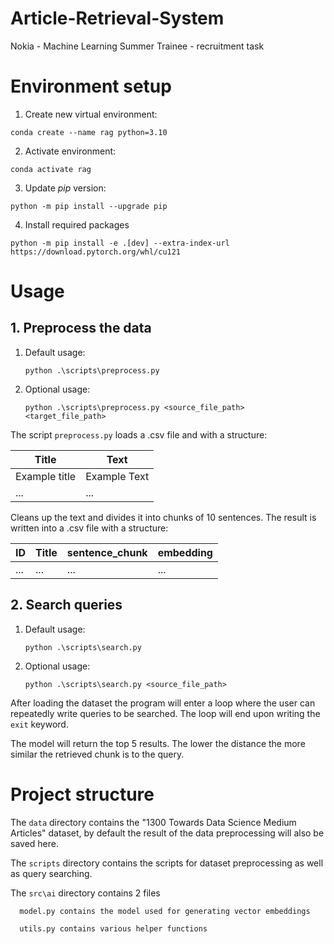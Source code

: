 # Article-Retrieval-System

Nokia - Machine Learning Summer Trainee - recruitment task

# Environment setup

1. Create new virtual environment:

`conda create --name rag python=3.10`

2. Activate environment:

`conda activate rag`

3. Update _pip_ version:

`python -m pip install --upgrade pip`

4. Install required packages

`python -m pip install -e .[dev] --extra-index-url https://download.pytorch.org/whl/cu121`

# Usage

## 1. Preprocess the data

1. Default usage:

   `python .\scripts\preprocess.py`

2. Optional usage:

   `python .\scripts\preprocess.py <source_file_path> <target_file_path>`

The script `preprocess.py` loads a .csv file and with a structure:

| Title         | Text         |
| ------------- | ------------ |
| Example title | Example Text |
| ...           | ...          |

Cleans up the text and divides it into chunks of 10 sentences. The result is written into a .csv file with a structure:

| ID  | Title | sentence_chunk | embedding |
| --- | ----- | -------------- | --------- |
| ... | ...   | ...            | ...       |

## 2. Search queries

1. Default usage:

   `python .\scripts\search.py`

2. Optional usage:

   `python .\scripts\search.py <source_file_path>`

After loading the dataset the program will enter a loop where the user can repeatedly write queries to be searched. The loop will end upon writing the `exit` keyword.

The model will return the top 5 results. The lower the distance the more similar the retrieved chunk is to the query.

# Project structure

The `data` directory contains the "1300 Towards Data Science Medium Articles" dataset, by default the result of the data preprocessing will also be saved here.

The `scripts` directory contains the scripts for dataset preprocessing as well as query searching.

The `src\ai` directory contains 2 files

      model.py contains the model used for generating vector embeddings

      utils.py contains various helper functions
